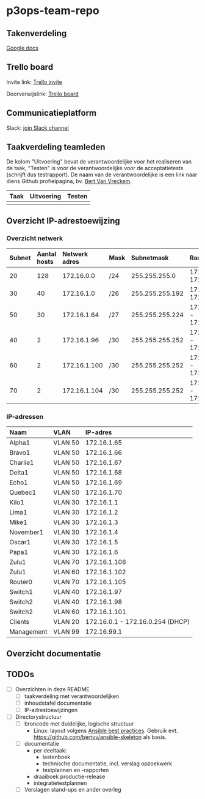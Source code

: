 # p3ops-team-repo

## Takenverdeling

[Google docs](https://docs.google.com/spreadsheets/d/10ZtNAXkEyRat8Yl4fSzGJcRiKkjTG_0TkfBVWvXb0Lc/edit?usp=sharing)

## Trello board

Invite link: [Trello invite](https://trello.com/invite/b/3mZIkr7D/c77776add109cb1083b3267c9787840d/p3ops-1920-green)

Doorverwijslink: [Trello board](https://trello.com/b/3mZIkr7D/p3ops-1920-green)

## Communicatieplatform

Slack: [join Slack channel](https://join.slack.com/t/projecteniiigreen/shared_invite/enQtNzcxNjUyMTY5NDc5LTI0M2JiMTc2MDBhZjVlY2M5Y2MzZTczYWU4NGQ5ODNlZDVlNTgyZDA3YWJjZGMwMTdmYWQ4OWU4MmRlODFiYTQ)

## Taakverdeling teamleden

De kolom "Uitvoering" bevat de verantwoordelijke voor het realiseren van de taak, "Testen" is voor de verantwoordelijke voor de acceptatietests (schrijft dus testrapport). De naam van de verantwoordelijke is een link naar diens Github profielpagina, bv. [Bert Van Vreckem](https://github.com/bertvv/).

| Taak | Uitvoering | Testen |
| :--- | :---       | :---   |
|      |            |        |

## Overzicht IP-adrestoewijzing

### Overzicht netwerk

| Subnet | Aantal hosts | Netwerk adres | Mask | Subnetmask | Range | Broadcast |
| :--- | :---       | :---   | :---   | :---   | :---   | :---   |
|20|128|172.16.0.0 |/24|255.255.255.0|172.16.0.1 - 172.16.0.254|172.16.0.255|
|30|40|172.16.1.0|/26|255.255.255.192|172.16.1.1 - 172.16.1.62|172.16.1.63|
|50|30|172.16.1.64|/27|255.255.255.224|172.16.1.65 - 172.16.1.94|172.16.1.95|
|40|2|172.16.1.96|/30|255.255.255.252|172.16.1.97 - 172.16.1.98|172.16.1.99|
|60|2|172.16.1.100|/30|255.255.255.252|172.16.1.101 - 172.16.1.102|172.16.1.103|
|70|2|172.16.1.104|/30|255.255.255.252|172.16.1.105 - 172.16.1.106|172.16.1.107|

### IP-adressen

| Naam | VLAN | IP-adres |
| :--- | :---       | :---   |
| Alpha1 | VLAN 50 | 172.16.1.65 |
| Bravo1 | VLAN 50 | 172.16.1.66 |
| Charlie1 | VLAN 50 | 172.16.1.67 |
| Delta1 | VLAN 50 | 172.16.1.68 |
| Echo1 | VLAN 50 | 172.16.1.69 |
| Quebec1 | VLAN 50 | 172.16.1.70 |
| Kilo1 | VLAN 30 | 172.16.1.1 |
| Lima1 | VLAN 30 | 172.16.1.2 |
| Mike1 | VLAN 30 | 172.16.1.3 |
| November1 | VLAN 30 | 172.16.1.4 |
| Oscar1 | VLAN 30 | 172.16.1.5 |
| Papa1 | VLAN 30 | 172.16.1.6 |
| Zulu1 | VLAN 70 | 172.16.1.106 |
| Zulu1 | VLAN 60 | 172.16.1.102 |
| Router0 | VLAN 70 | 172.16.1.105 |
| Switch1 | VLAN 40 | 172.16.1.97 |
| Switch2 | VLAN 40 | 172.16.1.98 |
| Switch2 | VLAN 60 | 172.16.1.101 |
| Clients | VLAN 20 | 172.16.0.1 - 172.16.0.254 (DHCP) |
| Management | VLAN 99 | 172.16.99.1 |


## Overzicht documentatie



## TODOs

- [ ] Overzichten in deze README
    - [ ] taakverdeling met verantwoordelijken
    - [ ] inhoudstafel documentatie
    - [ ] IP-adrestoewijzingen
- [ ] Directorystructuur
    - [ ] broncode met duidelijke, logische structuur
        - Linux: layout volgens [Ansible best practices](https://docs.ansible.com/ansible/latest/user_guide/playbooks_best_practices.html). Gebruik evt. <https://github.com/bertvv/ansible-skeleton> als basis.
    - [ ] documentatie
        - per deeltaak:
            - lastenboek
            - technische documentatie, incl. verslag opzoekwerk
            - testplannen en -rapporten
        - draaiboek productie-release
        - integratietestplannen
    - [ ] Verslagen stand-ups en ander overleg
